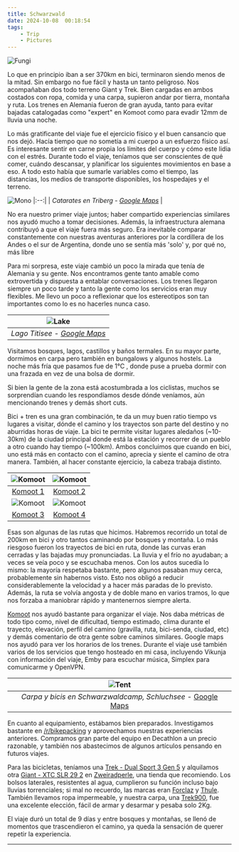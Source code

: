 ```yaml
---
title: Schwarzwald
date: 2024-10-08  00:18:54
tags:
    - Trip
    - Pictures
---
```


![Fungi](/images/posts/fungi.jpg)


Lo que en principio iban a ser 370km en bici, terminaron siendo menos de la mitad. Sin embargo no fue fácil y hasta un tanto peligroso. Nos acompañaban dos todo terreno Giant y Trek. Bien cargadas en ambos costados con ropa, comida y una carpa, supieron andar por tierra, montaña y ruta. Los trenes en Alemania fueron de gran ayuda, tanto para evitar bajadas catalogadas como "expert" en Komoot como para evadir 12mm de lluvia una noche. 

Lo más gratificante del viaje fue el ejercicio físico y el buen cansancio que nos dejó. Hacía tiempo que no sometía a mi cuerpo a un esfuerzo físico así. Es interesante sentir en carne propia los límites del cuerpo y cómo este lidia con el estrés. Durante todo el viaje, teníamos que ser conscientes de qué comer, cuándo descansar, y planificar los siguientes movimientos en base a eso. A todo esto había que sumarle variables como el tiempo, las distancias, los medios de transporte disponibles, los hospedajes y el terreno. 

![Mono](/images/posts/mono.jpg)
|:--:| 
| *Catarates en Triberg - [Google Maps](https://maps.app.goo.gl/kA5vW3h9r2CcuchC7)* |

No era nuestro primer viaje juntos; haber compartido experiencias similares nos ayudó mucho a tomar decisiones. Además, la infraestructura alemana contribuyó a que el viaje fuera más seguro. Era inevitable comparar constantemente con nuestras aventuras anteriores por la cordillera de los Andes o el sur de Argentina, donde uno se sentía más 'solo' y, por qué no, más libre

Para mi sorpresa, este viaje cambió un poco la mirada que tenía de Alemania y su gente. Nos encontramos gente tanto amable como extrovertida y dispuesta a entablar conversaciones. Los trenes llegaron siempre un poco tarde y tanto la gente como los servicios eran muy flexibles. Me llevo un poco a reflexionar que los estereotipos son tan importantes como lo es no hacerles nunca caso. 

|![Lake](/images/posts/lake.jpg) |
|:--:| 
| *Lago Titisee - [Google Maps](https://maps.app.goo.gl/wzwSDvtHGsXYsRzX6)* |

Visitamos bosques, lagos, castillos y baños termales. En su mayor parte, dormimos en carpa pero también en bungalows y algunos hostels. La noche más fría que pasamos fue de 1°C , donde puse a prueba dormir con una frazada en vez de una bolsa de dormir. 

Si bien la gente de la zona está acostumbrada a los ciclistas, muchos se sorprendían cuando les respondíamos desde dónde veníamos, aún mencionando trenes y demás short cuts.

Bici + tren es una gran combinación, te da un muy buen ratio tiempo vs lugares a visitar, dónde el camino y los trayectos son parte del destino y no aburridas horas de viaje. La bici te permite visitar lugares aledaños (~10-30km) de la ciudad principal donde está la estación y recorrer de un pueblo a otro cuando hay tiempo (~100km). Ambos concluimos que cuando en bici, uno está más en contacto con el camino, aprecia y siente el camino de otra manera. También, al hacer constante ejercicio, la cabeza trabaja distinto. 

| ![Komoot](/images/posts/kamoot1.png) | ![Komoot](/images/posts/kamoot2.png)|
|:--:|:--:|
| [Komoot 1](https://www.komoot.com/tour/1885819816) | [Komoot 2](https://www.komoot.com/tour/1882999499) |
| ![Komoot](/images/posts/kamoot3.png)|![Komoot](/images/posts/kamoot4.png)|
| [Komoot 3](https://www.komoot.com/tour/1884092227) | [Komoot 4](https://www.komoot.com/tour/1883087267) |

Esas son algunas de las rutas que hicimos. Habremos recorrido un total de 200km en bici y otro tantos caminando por bosques y montaña. Lo más riesgoso fueron los trayectos de bici en ruta, donde las curvas eran cerradas y las bajadas muy pronunciadas. La lluvia y el frío no ayudaban; a veces se veía poco y se escuchaba menos. Con los autos sucedía lo mismo: la mayoría respetaba bastante, pero algunos pasaban muy cerca, probablemente sin habernos visto. Esto nos obligó a reducir considerablemente la velocidad y a hacer más paradas de lo previsto. Además, la ruta se volvía angosta y de doble mano en varios tramos, lo que nos forzaba a maniobrar rápido y mantenernos siempre alerta.

[Komoot](www.komoot.com) nos ayudó bastante para organizar el viaje. Nos daba métricas de todo tipo como, nivel de dificultad, tiempo estimado, clima durante el trayecto, elevación, perfil del camino (gravilla, ruta, bici-senda, ciudad, etc) y demás comentario de otra gente sobre caminos similares. Google maps nos ayudó para ver los horarios de los trenes. Durante el viaje usé también varios de los servicios que tengo hosteado en mi casa, incluyendo Vikunja con información del viaje, Emby para escuchar música, Simplex para comunicarme y OpenVPN.

|![Tent](/images/posts/tent.jpg) |
|:--:| 
| *Carpa y bicis en Schwarzwaldcamp, Schluchsee* - [Google Maps](https://maps.app.goo.gl/98Lz5qJ6R1bqxjp4A) |

En cuanto al equipamiento, estábamos bien preparados. Investigamos bastante en [/r/bikepacking](https://www.reddit.com/r/bikepacking/) y aprovechamos nuestras experiencias anteriores. Compramos gran parte del equipo en Decathlon a un precio razonable, y también nos abastecimos de algunos artículos pensando en futuros viajes.

Para las bicicletas, teníamos una [Trek - Dual Sport 3 Gen 5](https://www.trekbikes.com/us/en_US/bikes/hybrid-bikes/dual-sport-bikes/dual-sport/dual-sport-3-gen-5/p/36826/) y alquilamos otra [Giant - XTC SLR 29 2](https://www.giant-bicycles.com/us/xtc-slr-29-2-2021) en [Zweiradperle](zweiradperle.hamburg), una tienda que recomiendo. Los bolsos laterales, resistentes al agua, cumplieron su función incluso bajo lluvias torrenciales; si mal no recuerdo, las marcas eran [Forclaz](https://www.decathlon.com/collections/forclaz) y [Thule](https://www.thule.com/en-us/bike-packs-bags-and-racks/panniers-and-bike-bags/thule-shield-pannier-25l-_-3204209). También llevamos ropa impermeable, y nuestra carpa, una [Trek900](https://www.decathlon.es/es/p/tienda-de-campana-domo-2-personas-de-trekking-forclaz-trek900/_/R-p-301558), fue una excelente elección, fácil de armar y desarmar y pesaba solo 2Kg.

El viaje duró un total de 9 días y entre bosques y montañas, se llenó de momentos que trascendieron el camino, ya queda la sensación de querer repetir la experiencia.

---

